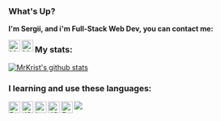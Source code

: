 ### What's Up?
**I'm Sergii, and i'm Full-Stack Web Dev, you can contact me:**

<a href="https://instagram.com/sergii_kirnosov/">
  <img align="left" alt="My Instagram" src="https://www.instagram.com/favicon.ico" width="23px"/>
</a>
<a href="https://t.me/MrKrist16">
  <img align="left" alt="My Telegram" src="https://t.me/favicon.ico" width="23px"/>
</a>


### My stats:

<a href="https://github.com/anuraghazra/github-readme-stats">
  <img align="center" src="https://github-readme-stats.vercel.app/api?username=MrKrist16&show_icons=true&theme=tokyonight" alt="MrKrist's github stats" />
</a>

### I learning and use these languages:
<img align="left" alt="PHP" src="https://www.php.net/images/logos/new-php-logo.png" width="23px"/>
<img align="left" alt="JS" src="https://cdn.icon-icons.com/icons2/2108/PNG/512/javascript_icon_130900.png" width="23px"/>
<img align="left" alt="Laravel" src="https://cdn.icon-icons.com/icons2/2108/PNG/512/laravel_icon_130892.png" width="23px"/>
<img align="left" alt="JQuery" src="https://cdn.icon-icons.com/icons2/2415/PNG/512/jquery_original_wordmark_logo_icon_146447.png" width="23px"/>
<img align="left" alt="React" src="https://cdn.icon-icons.com/icons2/2415/PNG/512/react_original_wordmark_logo_icon_146375.png" width="23px"/>  

<a href="https://github.com/anuraghazra/github-readme-stats">
  <img align="center" src="https://github-readme-stats.vercel.app/api/top-langs/?username=MrKrist16&layout=compact&theme=tokyonight" />
</a>
